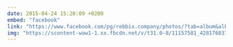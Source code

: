 ```yaml
---
date: 2015-04-24 15:20:09 +0200
embed: "facebook"
link: "https://www.facebook.com/pg/rebbix.company/photos/?tab=album&album_id=428176827307601"
img: "https://scontent-waw1-1.xx.fbcdn.net/v/t31.0-8/11157581_428176837307600_8269940452335372115_o.jpg?oh=58200d9a701a2d9f1fee3d92c324390e&oe=5998CE23"
---
```

